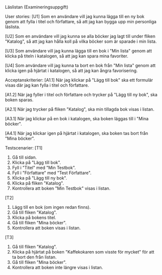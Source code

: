 Läslistan (Examineringsuppgift)

User stories:
[U1] Som en användare vill jag kunna lägga till en ny bok genom att fylla i titel och författare,
så att jag kan bygga upp min personliga läslista.

[U2] Som en användare vill jag kunna se alla böcker jag lagt till under fliken "Katalog",
så att jag kan hålla koll på vilka böcker som är sparade i min lista.

[U3] Som användare vill jag kunna lägga till en bok i "Min lista" genom att klicka på titeln i katalogen,
så att jag kan spara mina favoriter.

[U4] Som användare vill jag kunna ta bort en bok från "Min lista" genom att klicka igen på hjärtat i katalogen, så att jag kan ångra favorisering.

Acceptanskriterier:
[A1.1] När jag klickar på "Lägg till bok" ska ett formulär visas där jag kan fylla i titel och författare.

[A1.2] När jag fyller i titel och författare och trycker på "Lägg till ny bok", ska boken sparas.

[A2.1] När jag trycker på fliken "Katalog", ska min tillagda bok visas i listan.

[A3.1] När jag klickar på en bok i katalogen, ska boken läggas till i "Mina böcker".

[A4.1] När jag klickar igen på hjärtat i katalogen, ska boken tas bort från "Mina böcker".

Testscenarier:
[T1]
1. Gå till sidan.
2. Klicka på "Lägg till bok".
3. Fyll i "Titel" med "Min Testbok".
4. Fyll i "Författare" med "Test Författare".
5. Klicka på "Lägg till ny bok".
6. Klicka på fliken "Katalog".
7. Kontrollera att boken "Min Testbok" visas i listan.

[T2]
1. Lägg till en bok (om ingen redan finns).
2. Gå till fliken "Katalog".
3. Klicka på bokens titel.
4. Gå till fliken "Mina böcker".
5. Kontrollera att boken visas i listan.

[T3]
1. Gå till fliken "Katalog".
2. Klicka på hjärtat på boken "Kaffekokaren som visste för mycket" för att ta bort den från listan.
3. Gå till fliken "Mina böcker".
4. Kontrollera att boken inte längre visas i listan.
